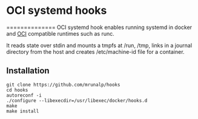 # OCI systemd hooks
==============
OCI systemd hook enables running systemd in docker and [OCI](https://github.com/opencontainers/specs)
compatible runtimes such as runc.

It reads state over stdin and mounts a tmpfs at /run, /tmp, links in a journal directory from the host and
creates /etc/machine-id file for a container.

Installation
---------------
```
git clone https://github.com/mrunalp/hooks
cd hooks
autoreconf -i
./configure --libexecdir=/usr/libexec/docker/hooks.d
make
make install
```
